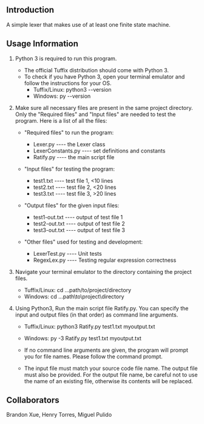 ## Introduction
A simple lexer that makes use of at least one finite state machine.

## Usage Information
1. Python 3 is required to run this program.
    - The official Tuffix distribution should come with Python 3.
    - To check if you have Python 3, open your terminal emulator and follow the instructions for your OS.
        - Tuffix/Linux: python3 --version
        - Windows: py --version

2. Make sure all necessary files are present in the same project directory.
   Only the "Required files" and "Input files" are needed to test the program.
   Here is a list of all the files:
    - "Required files" to run the program:
        - Lexer.py			----	the Lexer class
        - LexerConstants.py	----	set definitions and constants
        - Ratify.py			----	the main script file

    - "Input files" for testing the program:
        - test1.txt			----	test file 1, <10 lines
        - test2.txt			----	test file 2, <20 lines
        - test3.txt			----	test file 3, >20 lines

    - "Output files" for the given input files:
        - test1-out.txt     ----    output of test file 1
        - test2-out.txt     ----    output of test file 2
        - test3-out.txt     ----    output of test file 3

    - "Other files" used for testing and development:
        - LexerTest.py      ----    Unit tests
        - RegexLex.py       ----    Testing regular expression correctness

3. Navigate your terminal emulator to the directory containing the project files.
    - Tuffix/Linux: cd ...path/to/project/directory
    - Windows: cd ...path\to\project\directory 

4. Using Python3, Run the main script file Ratify.py.
   You can specify the input and output files (in that order) as command line arguments.
    - Tuffix/Linux: python3 Ratify.py test1.txt myoutput.txt
    - Windows: py -3 Ratify.py test1.txt myoutput.txt

    - If no command line arguments are given, the program will prompt you for file names. Please follow the command prompt.
    - The input file must match your source code file name. The output file must also be provided. For the output file name, be careful not to use the name of an existing file, otherwise its contents will be replaced. 


## Collaborators
Brandon Xue, Henry Torres, Miguel Pulido